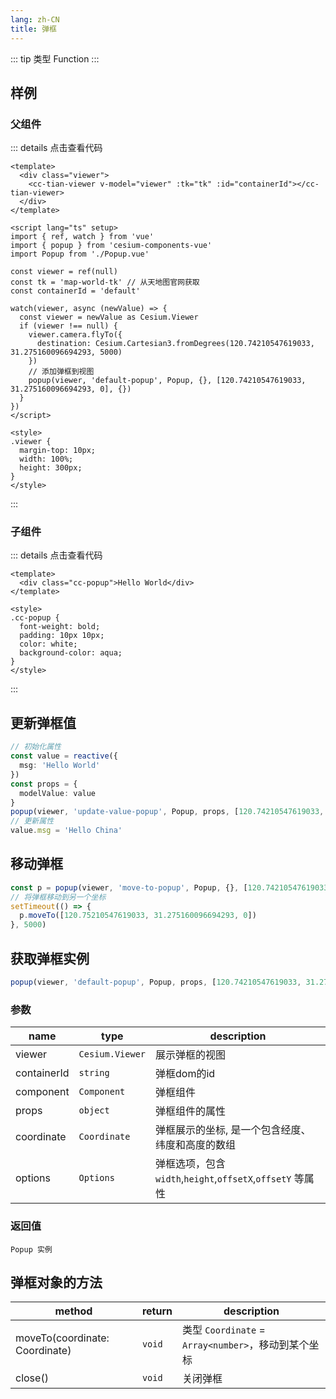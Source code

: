 ```yaml
---
lang: zh-CN
title: 弹框
---
```


::: tip 类型
Function
:::

## 样例

<PopupDefault />

### 父组件

::: details 点击查看代码

```vue
<template>
  <div class="viewer">
    <cc-tian-viewer v-model="viewer" :tk="tk" :id="containerId"></cc-tian-viewer>
  </div>
</template>

<script lang="ts" setup>
import { ref, watch } from 'vue'
import { popup } from 'cesium-components-vue'
import Popup from './Popup.vue'

const viewer = ref(null)
const tk = 'map-world-tk' // 从天地图官网获取
const containerId = 'default'

watch(viewer, async (newValue) => {
  const viewer = newValue as Cesium.Viewer
  if (viewer !== null) {
    viewer.camera.flyTo({
      destination: Cesium.Cartesian3.fromDegrees(120.74210547619033, 31.275160096694293, 5000)
    })
    // 添加弹框到视图
    popup(viewer, 'default-popup', Popup, {}, [120.74210547619033, 31.275160096694293, 0], {})
  }
})
</script>

<style>
.viewer {
  margin-top: 10px;
  width: 100%;
  height: 300px;
}
</style>
```

:::

### 子组件

::: details 点击查看代码

```vue
<template>
  <div class="cc-popup">Hello World</div>
</template>

<style>
.cc-popup {
  font-weight: bold;
  padding: 10px 10px;
  color: white;
  background-color: aqua;
}
</style>
```

:::

## 更新弹框值

<PopupUpdateValue />

```ts
// 初始化属性
const value = reactive({
  msg: 'Hello World'
})
const props = {
  modelValue: value
}
popup(viewer, 'update-value-popup', Popup, props, [120.74210547619033, 31.275160096694293, 0], {})
// 更新属性
value.msg = 'Hello China'
```

## 移动弹框

<PopupMoveTo />

```ts
const p = popup(viewer, 'move-to-popup', Popup, {}, [120.74210547619033, 31.275160096694293, 0], {})
// 将弹框移动到另一个坐标
setTimeout(() => {
  p.moveTo([120.75210547619033, 31.275160096694293, 0])
}, 5000)
```

## 获取弹框实例

```ts
popup(viewer, 'default-popup', Popup, props, [120.74210547619033, 31.275160096694293, 0], {})
```

### 参数

| name        | type            | description                                                |
| ----------- | --------------- | ---------------------------------------------------------- |
| viewer      | `Cesium.Viewer` | 展示弹框的视图                                             |
| containerId | `string`        | 弹框dom的id                                                |
| component   | `Component`     | 弹框组件                                                   |
| props       | `object`        | 弹框组件的属性                                             |
| coordinate  | `Coordinate`    | 弹框展示的坐标, 是一个包含经度、纬度和高度的数组           |
| options     | `Options`       | 弹框选项，包含 `width`,`height`,`offsetX`,`offsetY` 等属性 |

### 返回值

`Popup 实例`

## 弹框对象的方法

| method                         | return | description                                         |
| ------------------------------ | ------ | --------------------------------------------------- |
| moveTo(coordinate: Coordinate) | `void` | 类型 `Coordinate` = `Array<number>`，移动到某个坐标 |
| close()                        | `void` | 关闭弹框                                            |
